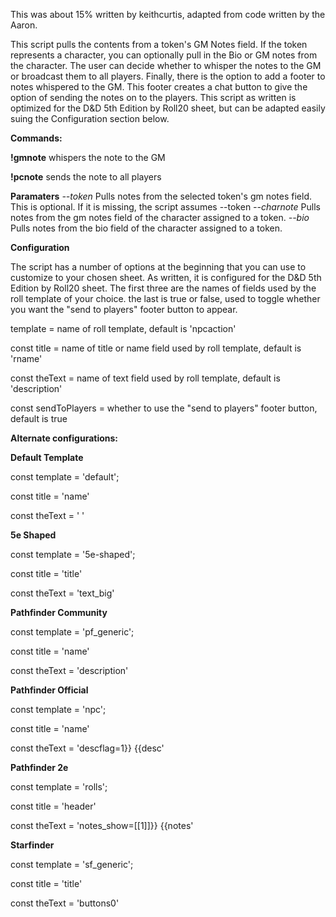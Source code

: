 This was about 15% written by keithcurtis, adapted from code written by the Aaron.

This script pulls the contents from a token's GM Notes field. If the token represents a character, you can optionally pull in the Bio or GM notes from the character. The user can decide whether to whisper the notes to the GM or broadcast them to all players. Finally, there is the option to add a footer to notes whispered to the GM. This footer creates a chat button to give the option of sending the notes on to the players.
This script as written is optimized for the D&D 5th Edition by Roll20 sheet, but can be adapted easily suing the Configuration section below.

**Commands:**

**!gmnote** whispers the note to the GM

**!pcnote** sends the note to all players


**Paramaters**
*--token* Pulls notes from the selected token's gm notes field. This is optional. If it is missing, the script assumes --token
*--charnote* Pulls notes from the gm notes field of the character assigned to a token.
*--bio* Pulls notes from the bio field of the character assigned to a token.



**Configuration**

The script has a number of options at the beginning that you can use to customize to your chosen sheet. As written, it is configured for the D&D 5th Edition by Roll20 sheet. The first three are the names of fields used by the roll template of your choice. the last is true or false, used to toggle whether you want the "send to players" footer button to appear.

template = name of roll template, default is 'npcaction'

const title = name of title or name field used by roll template, default is 'rname'

const theText = name of text field used by roll template, default is 'description'

const sendToPlayers = whether to use the "send to players" footer button, default is true


**Alternate configurations:**

**Default Template**

const template = 'default';

const title = 'name'

const theText = ' '


**5e Shaped**

const template = '5e-shaped';

const title = 'title'

const theText = 'text_big'


**Pathfinder Community**

const template = 'pf_generic';

const title = 'name'

const theText = 'description'


**Pathfinder Official**

const template = 'npc';

const title = 'name'

const theText = 'descflag=1}} {{desc'


**Pathfinder 2e**

const template = 'rolls';

const title = 'header'

const theText = 'notes_show=[[1]]}} {{notes'


**Starfinder**

const template = 'sf_generic';

const title = 'title'

const theText = 'buttons0'
